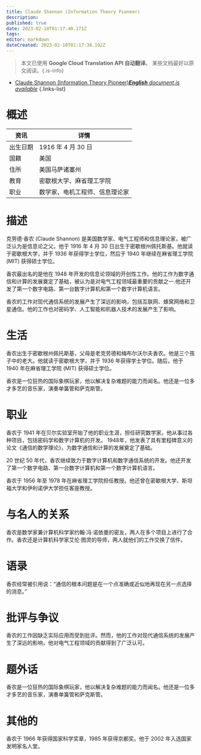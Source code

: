 ```yaml
---
title: Claude Shannon (Information Theory Pioneer)
description: 
published: true
date: 2023-02-10T01:17:40.171Z
tags: 
editor: markdown
dateCreated: 2023-02-10T01:17:38.192Z
---
```


> 本文已使用 **Google Cloud Translation API 自动翻译**。
某些文档最好以原文阅读。{.is-info}



- [Claude Shannon (Information Theory Pioneer)***English** document is available*](/en/Knowledge-base/Dictionary/Person/claude-shannon-information-theory-pioneer)
{.links-list}


# 概述

|资讯 |详情 |
| ---------- | ------ |
|出生日期 | 1916 年 4 月 30 日 |
|国籍 |美国 |
|住所 |美国马萨诸塞州 |
|教育 |密歇根大学、麻省理工学院 |
|职业 |数学家、电机工程师、信息理论家 |

# 描述

克劳德·香农 (Claude Shannon) 是美国数学家、电气工程师和信息理论家，被广泛认为是信息论之父。他于 1916 年 4 月 30 日出生于密歇根州佩托斯基。他就读于密歇根大学，并于 1936 年获得学士学位，然后于 1940 年继续在麻省理工学院 (MIT) 获得硕士学位。

香农最出名的是他在 1948 年开发的信息论领域的开创性工作。他的工作为数字通信和计算的发展奠定了基础，被认为是对电气工程领域最重要的贡献之一.他还开发了第一个数字电路、第一台数字计算机和第一个数字计算机语言。

香农的工作对现代通信系统的发展产生了深远的影响，包括互联网、蜂窝网络和卫星通信。他的工作也对密码学、人工智能和机器人技术的发展产生了影响。

# 生活

香农出生于密歇根州佩托斯基，父母是老克劳德和梅布尔沃尔夫香农。他是三个孩子中的老大。他就读于密歇根大学，并于 1936 年获得学士学位。随后，他于 1940 年在麻省理工学院 (MIT) 获得硕士学位。

香农是一位狂热的国际象棋玩家，他以解决复杂难题的能力而闻名。他还是一位多才多艺的音乐家，演奏单簧管和萨克斯管。

# 职业

香农于 1941 年在贝尔实验室开始了他的职业生涯，担任研究数学家。他从事过各种项目，包括密码学和数字计算机的开发。 1948年，他发表了具有里程碑意义的论文《通信的数学理论》，为数字通信和计算的发展奠定了基础。

20 世纪 50 年代，香农继续致力于数字计算机和数字通信系统的开发。他还开发了第一个数字电路、第一台数字计算机和第一个数字计算机语言。

香农于 1956 年至 1978 年在麻省理工学院担任教授。他还曾在密歇根大学、斯坦福大学和伊利诺伊大学担任客座教授。

# 与名人的关系

香农是数学家兼计算机科学家约翰·冯·诺依曼的密友，两人在多个项目上进行了合作。香农还是计算机科学家艾伦·图灵的导师，两人就他们的工作交换了信件。

# 语录

香农经常被引用说：“通信的根本问题是在一个点准确或近似地再现在另一点选择的消息。”

# 批评与争议

香农的工作因缺乏实际应用而受到批评。然而，他的工作对现代通信系统的发展产生了深远的影响，他对电气工程领域的贡献得到了广泛认可。

# 题外话

香农是一位狂热的国际象棋玩家，他以解决复杂难题的能力而闻名。他还是一位多才多艺的音乐家，演奏单簧管和萨克斯管。

# 其他的

香农于 1966 年获得国家科学奖章，1985 年获得京都奖。他于 2002 年入选国家发明家名人堂。